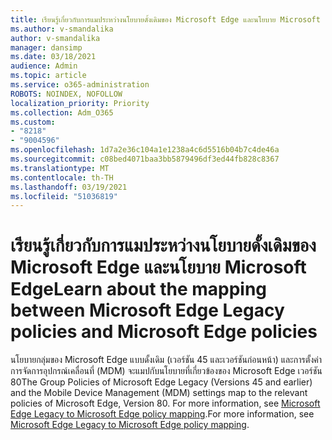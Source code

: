 ```yaml
---
title: เรียนรู้เกี่ยวกับการแมประหว่างนโยบายดั้งเดิมของ Microsoft Edge และนโยบาย Microsoft Edge
ms.author: v-smandalika
author: v-smandalika
manager: dansimp
ms.date: 03/18/2021
audience: Admin
ms.topic: article
ms.service: o365-administration
ROBOTS: NOINDEX, NOFOLLOW
localization_priority: Priority
ms.collection: Adm_O365
ms.custom:
- "8218"
- "9004596"
ms.openlocfilehash: 1d7a2e36c104a1e1238a4c6d5516b04b7c4de46a
ms.sourcegitcommit: c08bed4071baa3bb5879496df3ed44fb828c8367
ms.translationtype: MT
ms.contentlocale: th-TH
ms.lasthandoff: 03/19/2021
ms.locfileid: "51036819"
---
```

# <a name="learn-about--the-mapping-between-microsoft-edge-legacy-policies-and-microsoft-edge-policies"></a><span data-ttu-id="4895a-102">เรียนรู้เกี่ยวกับการแมประหว่างนโยบายดั้งเดิมของ Microsoft Edge และนโยบาย Microsoft Edge</span><span class="sxs-lookup"><span data-stu-id="4895a-102">Learn about  the mapping between Microsoft Edge Legacy policies and Microsoft Edge policies</span></span>

<span data-ttu-id="4895a-103">นโยบายกลุ่มของ Microsoft Edge แบบดั้งเดิม (เวอร์ชัน 45 และเวอร์ชันก่อนหน้า) และการตั้งค่าการจัดการอุปกรณ์เคลื่อนที่ (MDM) จะแมปกับนโยบายที่เกี่ยวข้องของ Microsoft Edge เวอร์ชัน 80</span><span class="sxs-lookup"><span data-stu-id="4895a-103">The Group Policies of Microsoft Edge Legacy (Versions 45 and earlier) and the Mobile Device Management (MDM) settings map to the relevant policies of Microsoft Edge, Version 80.</span></span> <span data-ttu-id="4895a-104">For more information, see [Microsoft Edge Legacy to Microsoft Edge policy mapping](https://docs.microsoft.com/deployedge/microsoft-edge-policy-map-legacy-to-newedge).</span><span class="sxs-lookup"><span data-stu-id="4895a-104">For more information, see [Microsoft Edge Legacy to Microsoft Edge policy mapping](https://docs.microsoft.com/deployedge/microsoft-edge-policy-map-legacy-to-newedge).</span></span>